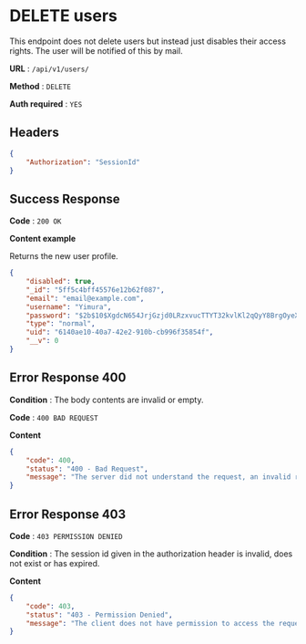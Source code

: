 # DELETE users

This endpoint does not delete users but instead just disables their access rights. The user will be notified of this by mail.

**URL** : `/api/v1/users/`

**Method** : `DELETE`

**Auth required** : `YES`

## Headers

```json
{
    "Authorization": "SessionId"
}
```

## Success Response

**Code** : `200 OK`

**Content example**

Returns the new user profile.
```json
{
    "disabled": true,
    "_id": "5ff5c4bff45576e12b62f087",
    "email": "email@example.com",
    "username": "Yimura",
    "password": "$2b$10$XgdcN654JrjGzjd0LRzxvucTTYT32kvlKl2qQyY8BrgOyeXUSt3xu",
    "type": "normal",
    "uid": "6140ae10-40a7-42e2-910b-cb996f35854f",
    "__v": 0
}
```

## Error Response 400

**Condition** : The body contents are invalid or empty.

**Code** : `400 BAD REQUEST`

**Content** 

```json
{
    "code": 400,
    "status": "400 - Bad Request",
    "message": "The server did not understand the request, an invalid request body or headers may have been given."
}
```

## Error Response 403

**Code** : `403 PERMISSION DENIED`

**Condition** : The session id given in the authorization header is invalid, does not exist or has expired.

**Content**

```json
{
    "code": 403,
    "status": "403 - Permission Denied",
    "message": "The client does not have permission to access the requested resource."
}
```